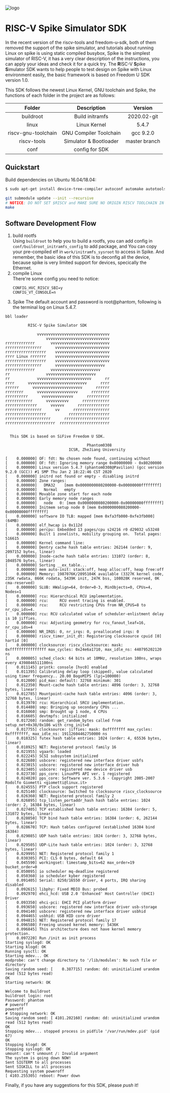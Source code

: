 ![logo](./conf/logo.png)

# RISC-V Spike Simulator SDK

In the recent version of the riscv-tools and freedom-u-sdk, both of them removed the support of the spike simulator, and tutorials about running Linux on spike is using static compiled busybox, Spike is the simplest simulator of RISC-V, it has a very clear description of the instructions, you can apply your ideas and check it for a quick try. The **R**ISC-V **S**pike **S**imulator SDK wants to help people to test design on Spike with Linux environment easily, the basic framework is based on Freedom U SDK version 1.0.

This SDK follows the newest Linux Kernel, GNU toolchain and Spike, the functions of each folder in the project are as follows:

|       Folder        |      Description       |    Version    |
| :-----------------: | :--------------------: | :-----------: |
|      buildroot      |    Build initramfs     |  2020.02-git  |
|        linux        |      Linux Kernel      |     5.4.7     |
| riscv-gnu-toolchain | GNU Compiler Toolchain |   gcc 9.2.0   |
|     riscv-tools     | Simulator & Bootloader | master branch |
|        conf         |     config for SDK     |               |

## Quickstart
Build dependencies on Ubuntu 16.04/18.04:
```bash
$ sudo apt-get install device-tree-compiler autoconf automake autotools-dev curl libmpc-dev libmpfr-dev libgmp-dev gawk build-essential bison flex texinfo gperf libtool patchutils bc zlib1g-dev libexpat-dev
```
```bash
git submodule update --init --recursive
# NOTICE: DO NOT SET $RISCV and MAKE SURE NO ORIGIN RISCV TOOLCHAIN IN YOUR $PATH
make
```

## Software Development Flow
1. build rootfs   
Using `buildroot` to help you to build a rootfs, you can add config in `conf/buildroot_initramfs_config` to add package, and You can copy your pre-compiled elf in `work/initramfs_sysroot` to access in Spike.
And remember, the basic idea of this SDK is to deconfig all the device, because spike is very limited support for devices, specically the Ethernet.
2. compile Linux  
There're some config you need to notice:
	```
	CONFIG_HVC_RISCV_SBI=y
	CONFIG_VT_CONSOLE=n
	```
3. Spike
The default account and password is root@phantom, following is the terminal log on Linux 5.4.7.
```
bbl loader

          RISC-V Spike Simulator SDK
                    
              vvvvvvvvvvvvvvvvvvvvvvvvvvvvvvvv
                  vvvvvvvvvvvvvvvvvvvvvvvvvvvv
rrrrrrrrrrrrr       vvvvvvvvvvvvvvvvvvvvvvvvvv
rrrrrrrrrrrrrrrr      vvvvvvvvvvvvvvvvvvvvvvvv
rrrrrrrrrrrrrrrrrr    vvvvvvvvvvvvvvvvvvvvvvvv
rrrr Linux rrrrrrr    vvvvvvvvvvvvvvvvvvvvvvvv
rrrrrrrrrrrrrrrrrr    vvvvvvvvvvvvvvvvvvvvvvvv
rrrrrrrrrrrrrrrr      vvvvvvvvvvvvvvvvvvvvvv  
rrrrrrrrrrrrr       vvvvvvvvvvvvvvvvvvvvvv    
rr                vvvvvvvvvvvvvvvvvvvvvv      
rr            vvvvvvvvvvvvvvvvvvvvvvvv      rr
rrrr      vvvvvvvvvvvvvvvvvvvvvvvvvv      rrrr
rrrrrr      vvvvvvvvvvvvvvvvvvvvvv      rrrrrr
rrrrrrrr      vvvvvvvvvvvvvvvvvv      rrrrrrrr
rrrrrrrrrr      vvvvvvvvvvvvvv      rrrrrrrrrr
rrrrrrrrrrrr      vvvvvvvvvv      rrrrrrrrrrrr
rrrrrrrrrrrrrr      vvvvvv      rrrrrrrrrrrrrr
rrrrrrrrrrrrrrrr      vv      rrrrrrrrrrrrrrrr
rrrrrrrrrrrrrrrrrr          rrrrrrrrrrrrrrrrrr
rrrrrrrrrrrrrrrrrrrr      rrrrrrrrrrrrrrrrrrrr
rrrrrrrrrrrrrrrrrrrrrr  rrrrrrrrrrrrrrrrrrrrrr        
                                                         
         
  This SDK is based on SiFive Freedom U SDK.
					
				 					Phantom0308
			 				ICSR, ZheJiang University

[    0.000000] OF: fdt: No chosen node found, continuing without
[    0.000000] OF: fdt: Ignoring memory range 0x80000000 - 0x80200000
[    0.000000] Linux version 5.4.7 (phantom0308@Pavilion) (gcc version 9.2.0 (GCC)) #1 SMP Thu Jan 2 18:22:46 CST 2020
[    0.000000] initrd not found or empty - disabling initrd
[    0.000000] Zone ranges:
[    0.000000]   DMA32    [mem 0x0000000080200000-0x00000000ffffffff]
[    0.000000]   Normal   empty
[    0.000000] Movable zone start for each node
[    0.000000] Early memory node ranges
[    0.000000]   node   0: [mem 0x0000000080200000-0x00000000ffffffff]
[    0.000000] Initmem setup node 0 [mem 0x0000000080200000-0x00000000ffffffff]
[    0.000000] software IO TLB: mapped [mem 0xfa3fb000-0xfe3fb000] (64MB)
[    0.000000] elf_hwcap is 0x112d
[    0.000000] percpu: Embedded 13 pages/cpu s24216 r0 d29032 u53248
[    0.000000] Built 1 zonelists, mobility grouping on.  Total pages: 516615
[    0.000000] Kernel command line: 
[    0.000000] Dentry cache hash table entries: 262144 (order: 9, 2097152 bytes, linear)
[    0.000000] Inode-cache hash table entries: 131072 (order: 8, 1048576 bytes, linear)
[    0.000000] Sorting __ex_table...
[    0.000000] mem auto-init: stack:off, heap alloc:off, heap free:off
[    0.000000] Memory: 1987076K/2095104K available (3327K kernel code, 235K rwdata, 866K rodata, 5439K init, 247K bss, 108028K reserved, 0K cma-reserved)
[    0.000000] SLUB: HWalign=64, Order=0-3, MinObjects=0, CPUs=4, Nodes=1
[    0.000000] rcu: Hierarchical RCU implementation.
[    0.000000] rcu: 	RCU event tracing is enabled.
[    0.000000] rcu: 	RCU restricting CPUs from NR_CPUS=8 to nr_cpu_ids=4.
[    0.000000] rcu: RCU calculated value of scheduler-enlistment delay is 10 jiffies.
[    0.000000] rcu: Adjusting geometry for rcu_fanout_leaf=16, nr_cpu_ids=4
[    0.000000] NR_IRQS: 0, nr_irqs: 0, preallocated irqs: 0
[    0.000000] riscv_timer_init_dt: Registering clocksource cpuid [0] hartid [0]
[    0.000000] clocksource: riscv_clocksource: mask: 0xffffffffffffffff max_cycles: 0x24e6a1710, max_idle_ns: 440795202120 ns
[    0.000005] sched_clock: 64 bits at 10MHz, resolution 100ns, wraps every 4398046511100ns
[    0.011145] printk: console [hvc0] enabled
[    0.011395] Calibrating delay loop (skipped), value calculated using timer frequency.. 20.00 BogoMIPS (lpj=100000)
[    0.012000] pid_max: default: 32768 minimum: 301
[    0.012350] Mount-cache hash table entries: 4096 (order: 3, 32768 bytes, linear)
[    0.012785] Mountpoint-cache hash table entries: 4096 (order: 3, 32768 bytes, linear)
[    0.013970] rcu: Hierarchical SRCU implementation.
[    0.014480] smp: Bringing up secondary CPUs ...
[    0.016060] smp: Brought up 1 node, 4 CPUs
[    0.016605] devtmpfs: initialized
[    0.017260] random: get_random_bytes called from setup_net+0x38/0x186 with crng_init=0
[    0.017755] clocksource: jiffies: mask: 0xffffffff max_cycles: 0xffffffff, max_idle_ns: 19112604462750000 ns
[    0.018325] futex hash table entries: 1024 (order: 4, 65536 bytes, linear)
[    0.018925] NET: Registered protocol family 16
[    0.021955] vgaarb: loaded
[    0.022245] SCSI subsystem initialized
[    0.022680] usbcore: registered new interface driver usbfs
[    0.023015] usbcore: registered new interface driver hub
[    0.023405] usbcore: registered new device driver usb
[    0.023730] pps_core: LinuxPPS API ver. 1 registered
[    0.024020] pps_core: Software ver. 5.3.6 - Copyright 2005-2007 Rodolfo Giometti <giometti@linux.it>
[    0.024555] PTP clock support registered
[    0.025140] clocksource: Switched to clocksource riscv_clocksource
[    0.026360] NET: Registered protocol family 2
[    0.026895] tcp_listen_portaddr_hash hash table entries: 1024 (order: 2, 16384 bytes, linear)
[    0.027405] TCP established hash table entries: 16384 (order: 5, 131072 bytes, linear)
[    0.028050] TCP bind hash table entries: 16384 (order: 6, 262144 bytes, linear)
[    0.028670] TCP: Hash tables configured (established 16384 bind 16384)
[    0.029085] UDP hash table entries: 1024 (order: 3, 32768 bytes, linear)
[    0.029505] UDP-Lite hash table entries: 1024 (order: 3, 32768 bytes, linear)
[    0.029995] NET: Registered protocol family 1
[    0.030305] PCI: CLS 0 bytes, default 64
[    0.045590] workingset: timestamp_bits=62 max_order=19 bucket_order=0
[    0.050095] io scheduler mq-deadline registered
[    0.050360] io scheduler kyber registered
[    0.091405] Serial: 8250/16550 driver, 4 ports, IRQ sharing disabled
[    0.092615] libphy: Fixed MDIO Bus: probed
[    0.092970] ehci_hcd: USB 2.0 'Enhanced' Host Controller (EHCI) Driver
[    0.093350] ehci-pci: EHCI PCI platform driver
[    0.093650] usbcore: registered new interface driver usb-storage
[    0.094140] usbcore: registered new interface driver usbhid
[    0.094465] usbhid: USB HID core driver
[    0.094815] NET: Registered protocol family 17
[    0.096580] Freeing unused kernel memory: 5436K
[    0.096845] This architecture does not have kernel memory protection.
[    0.097220] Run /init as init process
Starting syslogd: OK
Starting klogd: OK
Running sysctl: OK
Starting mdev... OK
modprobe: can't change directory to '/lib/modules': No such file or directory
Saving random seed: [    0.387715] random: dd: uninitialized urandom read (512 bytes read)
OK
Starting network: OK

Welcome to Buildroot
buildroot login: root
Password: phantom
# poweroff
poweroff
# Stopping network: OK
Saving random seed: [ 4101.202160] random: dd: uninitialized urandom read (512 bytes read)
OK
Stopping mdev... stopped process in pidfile '/var/run/mdev.pid' (pid 67)
OK
Stopping klogd: OK
Stopping syslogd: OK
umount: can't unmount /: Invalid argument
The system is going down NOW!
Sent SIGTERM to all processes
Sent SIGKILL to all processes
Requesting system poweroff
[ 4103.255305] reboot: Power down
```
Finally, if you have any suggestions for this SDK, please *push* it!

